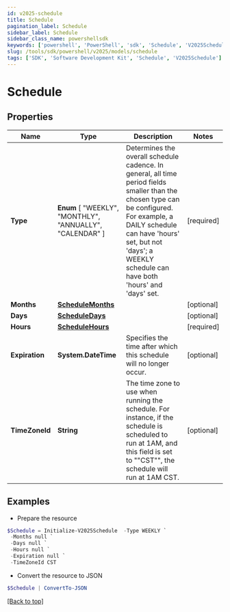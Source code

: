 ```yaml
---
id: v2025-schedule
title: Schedule
pagination_label: Schedule
sidebar_label: Schedule
sidebar_class_name: powershellsdk
keywords: ['powershell', 'PowerShell', 'sdk', 'Schedule', 'V2025Schedule']
slug: /tools/sdk/powershell/v2025/models/schedule
tags: ['SDK', 'Software Development Kit', 'Schedule', 'V2025Schedule']
---
```


# Schedule

## Properties

| Name | Type | Description | Notes |
| --- | --- | --- | --- |
| **Type** | **Enum** [ "WEEKLY", "MONTHLY", "ANNUALLY", "CALENDAR" ] | Determines the overall schedule cadence. In general, all time period fields smaller than the chosen type can be configured. For example, a DAILY schedule can have 'hours' set, but not 'days'; a WEEKLY schedule can have both 'hours' and 'days' set. | [required] |
| **Months** | [**ScheduleMonths**](schedule-months) |  | [optional] |
| **Days** | [**ScheduleDays**](schedule-days) |  | [optional] |
| **Hours** | [**ScheduleHours**](schedule-hours) |  | [required] |
| **Expiration** | **System.DateTime** | Specifies the time after which this schedule will no longer occur. | [optional] |
| **TimeZoneId** | **String** | The time zone to use when running the schedule. For instance, if the schedule is scheduled to run at 1AM, and this field is set to ""CST"", the schedule will run at 1AM CST. | [optional] |

## Examples

- Prepare the resource

```powershell
$Schedule = Initialize-V2025Schedule  -Type WEEKLY `
 -Months null `
 -Days null `
 -Hours null `
 -Expiration null `
 -TimeZoneId CST
```

- Convert the resource to JSON

```powershell
$Schedule | ConvertTo-JSON
```

[[Back to top]](#)

